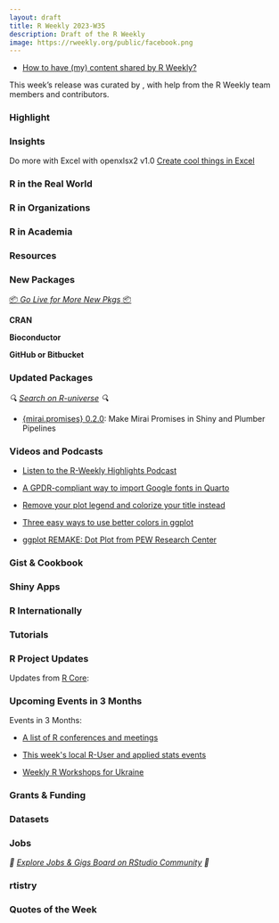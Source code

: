 ```yaml
---
layout: draft
title: R Weekly 2023-W35
description: Draft of the R Weekly
image: https://rweekly.org/public/facebook.png
---
```



+ [How to have (my) content shared by R Weekly?](https://github.com/rweekly/rweekly.org#how-to-have-my-content-shared-by-r-weekly)

This week’s release was curated by [](), with help from the R Weekly team members and contributors.



### Highlight



### Insights

Do more with Excel with openxlsx2 v1.0 [Create cool things in Excel](https://olivroy.quarto.pub/creating-cool-xlsx-files-with-openxlsx2-10/)

### R in the Real World



### R in Organizations



### R in Academia



### Resources



### New Packages

<p class="added-hostname"><a href="https://rweekly.org/live" target="_blank" class="externalLink">📦 <i>Go Live for More New Pkgs</i> 📦</a></p>


**CRAN**



**Bioconductor**



**GitHub or Bitbucket**



### Updated Packages

<i>🔍 [Search on R-universe](https://r-universe.dev/search/) 🔍</i>

+ [{mirai.promises} 0.2.0](https://cran.r-project.org/package=mirai.promises): Make Mirai Promises in Shiny and Plumber Pipelines

### Videos and Podcasts

+ [Listen to the R-Weekly Highlights Podcast](https://rweekly.fireside.fm/)

+ [A GPDR-compliant way to import Google fonts in Quarto](https://youtu.be/vaPBOqfus7w)

+ [Remove your plot legend and colorize your title instead](https://youtu.be/P4D5S5O7b_I)

+ [Three easy ways to use better colors in ggplot](https://youtu.be/ZVSbY4z7tMY)

+ [ggplot REMAKE: Dot Plot from PEW Research Center](https://youtu.be/k34IjRXq1BI)


### Gist & Cookbook



### Shiny Apps



### R Internationally



### Tutorials



<!--<div class="post-more-begin></div><div class="post-more-end"></div>-->

### R Project Updates

Updates from [R Core](http://developer.r-project.org/blosxom.cgi/R-devel/NEWS):


### Upcoming Events in 3 Months

Events in 3 Months:


+ [A list of R conferences and meetings](https://jumpingrivers.github.io/meetingsR/events.html)

+ [This week's local R-User and applied stats events](https://community.rstudio.com/c/irl)

+ [Weekly R Workshops for Ukraine](https://sites.google.com/view/dariia-mykhailyshyna/main/r-workshops-for-ukraine)

### Grants & Funding


### Datasets


### Jobs

<i>💼 [Explore Jobs & Gigs Board on RStudio Community](https://community.rstudio.com/c/jobs/) 💼</i>

### rtistry


### Quotes of the Week

